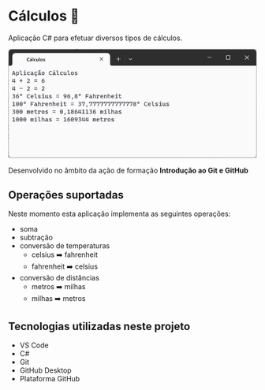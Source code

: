 # Cálculos :1234:

 Aplicação C# para efetuar diversos tipos de cálculos.

![Aplicação Cálculos](aplicacao-calculos.png)

Desenvolvido no âmbito da ação de formação **Introdução ao Git e GitHub**

## Operações suportadas

Neste momento esta aplicação implementa as seguintes operações:

- soma
- subtração
- conversão de temperaturas
    - celsius :arrow_right: fahrenheit
    - fahrenheit :arrow_right: celsius
- conversão de distâncias
    - metros :arrow_right: milhas
    - milhas :arrow_right: metros

## Tecnologias utilizadas neste projeto

- VS Code
- C#
- Git
- GitHub Desktop
- Plataforma GitHub
